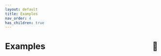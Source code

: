 ```yaml
---
layout: default
title: Examples
nav_order: 4
has_children: true
---
```


# Examples <span style="float:right">📓</span>
